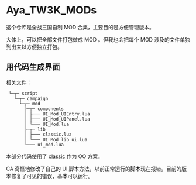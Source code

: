 # Aya_TW3K_MODs

这个仓库是全战三国自制 MOD 合集，主要目的是方便管理版本。

大体上，可以把全部文件打包做成 MOD 。但我也会把每个 MOD 涉及的文件单独列出来以方便独立打包。

## 用代码生成界面

相关文件：

```text
 └─┬─ script
   └─┬─ campaign
     └─┬─ mod
       ├─┬─ components
       │ ├─── UI_Mod_UIEntry.lua
       │ ├─── UI_Mod_UIPanel.lua
       │ └─── UI_Mod.lua
       ├─┬─ lib
       │ ├─── classic.lua
       │ └─── UI_Mod_lib_ui.lua
       └─── ui_mod.lua
```

本部分代码使用了 [classic](https://github.com/rxi/classic) 作为 OO 方案。

CA 奇怪地修改了自己的 UI 脚本方法，以前正常运行的脚本现在报错。目前的版本修复了可见的错误，基本可以运行。
